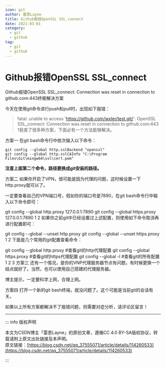 ```yaml
---
icon: git
author: 雷恩Layne
title: Github报错OpenSSL SSL_connect
date: 2021-03-01
category:
  - git
  - github
tag:
  - git
  - github
---
```




# Github报错OpenSSL SSL_connect

Github报错OpenSSL SSL_connect: Connection was reset in connection to github.com:443终极解决方案

今天在使用git命令进行push和pull时，出现如下报错：

> fatal: unable to access 'https://github.com/wxler/test.git/': OpenSSL SSL_connect: Connection was reset in connection to github.com:443
> 1我查了很多种方案，下面必有一个方法能够解决。

方案一
在git bash命令行中依次输入以下命令：

```shell
git config --global http.sslBackend "openssl"
git config --global http.sslCAInfo "C:\Program Files\Git\mingw64\ssl\cert.pem"
```

**注意上面第二个命令，路径要换成git安装的路径。**

方案二
如果你开启了VPN，很可能是因为代理的问题，这时候设置一下http.proxy就可以了。

一定要查看自己的VPN端口号，假如你的端口号是7890，在git bash命令行中输入以下命令即可：

git config --global http.proxy 127.0.0.1:7890
git config --global https.proxy 127.0.0.1:7890
1
2
如果你之前git中已经设置过上述配置，则使用如下命令取消再进行配置即可：

git config --global --unset http.proxy
git config --global --unset https.proxy
1
2
下面是几个常用的git配置查看命令：

git config --global http.proxy #查看git的http代理配置
git config --global https.proxy #查看git的https代理配置
git config --global -l #查看git的所有配置
1
2
3
方案三
还有一个情况，是你的VNP代理服务器节点有问题，有时候更换一个结点就好了。当然，也可以使用自己搭建的代理服务器。

博主提示，一定要科学上网，合理上网。

方案四
打开一个新的git bash终端，就没问题了。这个可能是当前git的会话有关。

如果以上所有方案都解决不了报错问题，则需要对症分析，请评论区留言！



---

::: info 版权声明

本文为CSDN博主「雷恩Layne」的原创文章，遵循CC 4.0 BY-SA版权协议，转载请附上原文出处链接及本声明。  
原文链接：[https://blog.csdn.net/qq_37555071/article/details/114260533](https://blog.csdn.net/qq_37555071/article/details/114260533)

:::